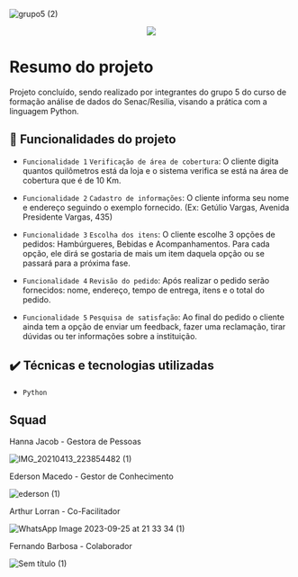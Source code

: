 ![grupo5 (2)](https://github.com/HannaJacob/grupo5/assets/144841827/e8e47113-a985-4ce7-8533-00256fbb4d1d)
 <p align="center">  <img src="http://img.shields.io/static/v1?label=STATUS&message=CONCLUIDO&color=GREEN&style=for-the-badge"/>
</p>

# Resumo do projeto 

Projeto concluído, sendo realizado por integrantes do grupo 5 do curso de formação análise de dados do Senac/Resilia, visando a prática com a linguagem Python. 

  

## 🔨 Funcionalidades do projeto 

  

- `Funcionalidade 1` `Verificação de área de cobertura`: O cliente digita quantos quilômetros está da loja e o sistema verifica se está na área de cobertura que é de 10 Km. 

- `Funcionalidade 2` `Cadastro de informações`: O cliente informa seu nome e endereço seguindo o exemplo fornecido. (Ex: Getúlio Vargas, Avenida Presidente Vargas, 435) 

- `Funcionalidade 3` `Escolha dos itens`: O cliente escolhe 3 opções de pedidos: Hambúrgueres, Bebidas e Acompanhamentos. Para cada opção, ele dirá se gostaria de mais um item daquela opção ou se passará para a próxima fase. 

- `Funcionalidade 4` `Revisão do pedido`: Após realizar o pedido serão fornecidos: nome, endereço, tempo de entrega, itens e o total do pedido. 

- `Funcionalidade 5` `Pesquisa de satisfação`: Ao final do pedido o cliente ainda tem a opção de enviar um feedback, fazer uma reclamação, tirar dúvidas ou ter informações sobre a instituição. 

 

  

## ✔️ Técnicas e tecnologias utilizadas 

  

- ``Python`` 

## Squad
Hanna Jacob - Gestora de Pessoas

![IMG_20210413_223854482 (1)](https://github.com/HannaJacob/grupo5/assets/144841827/37ca1ffb-5dec-466a-aee8-88e0a2d4f673)

Ederson Macedo - Gestor de Conhecimento

![ederson (1)](https://github.com/HannaJacob/grupo5/assets/144841827/6158e40d-230a-4d11-9721-7b4566c162bb)

Arthur Lorran - Co-Facilitador

![WhatsApp Image 2023-09-25 at 21 33 34 (1)](https://github.com/HannaJacob/grupo5/assets/144841827/61c15ee8-8642-483e-a0a7-18264c269473)

Fernando Barbosa - Colaborador

![Sem título (1)](https://github.com/HannaJacob/grupo5/assets/144841827/534def0a-8df4-414c-afe7-8c83d7912840)



